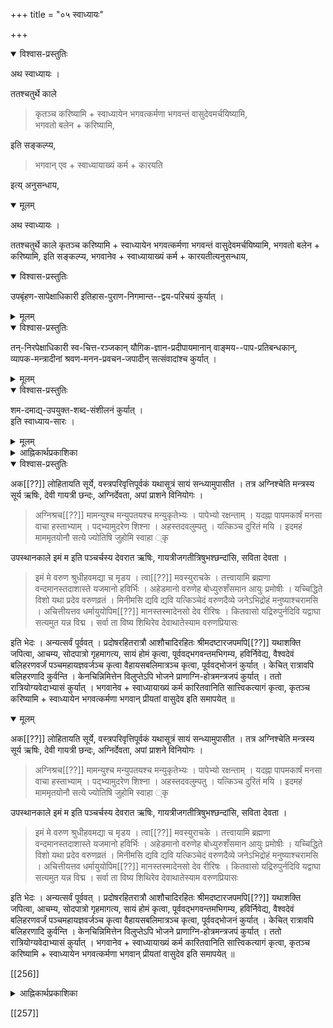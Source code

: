 +++
title = "०५ स्वाध्यायः"

+++


<details open><summary>विश्वास-प्रस्तुतिः</summary>

अथ स्वाध्यायः ।

ततश्चतुर्थे काले 

> कृतञ्च करिष्यामि + स्वाध्यायेन भगवत्कर्मणा भगवन्तं वासुदेवमर्चयिष्यामि,  
> भगवतो बलेन + करिष्यामि, 

इति सङ्कल्प्य, 

> भगवान् एव + स्वाध्यायाख्यं कर्म + कारयति

इत्य् अनुसन्धाय,  

</details>

<details open><summary>मूलम्</summary>

अथ स्वाध्यायः ।

ततश्चतुर्थे काले कृतञ्च करिष्यामि + स्वाध्यायेन भगवत्कर्मणा भगवन्तं वासुदेवमर्चयिष्यामि, भगवतो बलेन + करिष्यामि, इति सङ्कल्प्य, भगवानेव + स्वाध्यायाख्यं कर्म + कारयतीत्यनुसन्धाय, 
</details>

<details open><summary>विश्वास-प्रस्तुतिः</summary>

उपबृंहण-सापेक्षाधिकारी इतिहास-पुराण-निगमान्त--द्वय-परिचयं कुर्यात् । 
</details>

<details><summary>मूलम्</summary>

उपबृंहणसापेक्षाधिकारी इतिहासपुराणनिगमान्तद्वयपरिचयं कुर्यात् । 
</details>


<details open><summary>विश्वास-प्रस्तुतिः</summary>

तन्-निरपेक्षाधिकारी स्व-चित्त-रञ्जकान् यौगिक-ज्ञान-प्रदीपायमानान्  वाङ्मय--पाप-प्रतिबन्धकान्,  
व्यापक-मन्त्रादीनां श्रवण-मनन-प्रवचन-जपादीन् सत्संवादांश्च कुर्यात् ।
</details>

<details><summary>मूलम्</summary>

तन्निरपेक्षाधिकारी स्वचित्तरञ्जकान् यौगिकज्ञानप्रदीपायमानान् वाङ्मयपापप्रतिबन्धकान् व्यापकमन्त्रादीनां श्रवणमननप्रवचनजपादीन् सत्संवादांश्च कुर्यात् । 
</details>


<details open><summary>विश्वास-प्रस्तुतिः</summary>

शम-दमाद्य्-उपयुक्त-शब्द-संशीलनं कुर्यात् ।  
इति स्वाध्याय-सारः ।
</details>

<details><summary>मूलम्</summary>

शमदमाद्युपयुक्तशब्दसंशीलनं कुर्यात् । इति स्वाध्यायसारः ।
</details>


<details><summary>आह्निकार्थप्रकाशिका</summary>

अथ चतुर्थकाल-कर्तव्यस्वाध्यायानुष्ठानप्रकारं सङ्कल्प-सात्त्विकत्यागपूर्वकं प्रतिपादयति — **ततश्चतुर्थकाल** इत्यादिना ।  

स्वाध्यायकालः अहस्-तृतीय-याम-प्रभृति--रात्रि-प्रथम-यामान्तम् ।  
यद्-उक्तम् अन्याह्निके –

> अत्र जयाख्य-पाद्म-व्यास-दक्षादि-मते  
> सर्वस्मिन्न् अप्य् अस्तमय-प्राग्-भाव्य् एव स्वाध्यायकालः ।  
> शम-दमाद्य्-उपयुक्त-शब्द-शीलनं कुर्याद्  
> इति स्वाध्यायसारः 

इति स्वाध्यायं परिसमाप्य,  

"अथ लोहितायति-भास्करे" इत्यादिना दिनान्तादितया योग-काल उपक्रम्यते ।  

न च 

> सायं सन्ध्या-वन्दन--होम--भगवद्-आराधन-भोजन-स्वाध्यायान् निरूप्य  
“व्याख्यातः स्वाध्यायः, अथ योगं व्याख्यास्यामः" 

इत्युक्तेः  
"कथं योगस्य दिनावसानादित्वम्" इति वाच्यम् । 

> > "दिनावसाने सम्प्राप्ते  
> पूजां कृत्वा समभ्यसेत् ।  
> योगम्" 
>
> इत्य्-आदिना दिनान्त-भावि-पूजान्त-कर्मणो योग-कालान्तर्गतत्वाविरोधात्,  
भोजनस्यानुयाग-रूपस्य इज्यान्तर्गतत्वात्,  
योग-प्रतिज्ञाऽनन्तर-भावि-स्वाध्याय-ग्रन्थस्य 
>
> > एतौ स्वाध्याय-योगौ  
> आह्निकानुयागात् पूर्वं केषुचित् संहिता-विशेषेषु समाहृत्य उपदिश्येते
>
> इत्य्-आदेः स्वाध्याय-योग-गताधिकांश-परिहारात्मकत्वात् 

इति । 

तदसारम् — प्रमाणाचार्यपादश्रीसूक्तिविरुद्धत्वात् । 

> दिनावसाने सम्प्राप्ते पूजां कृत्वा समभ्यसेत् ।  
योगं निशावसाने तु विश्रमैरन्तरीकृतम् ॥  
पञ्चमो योगसंज्ञोऽसौ कालांशो ब्रह्मसिद्धिदः । 

इत्याचार्यपादोदाहृतजयाख्यसंहितावचननेन रात्रिपूजानन्तरं त्वाश्रुत्या योगो विहितः । अत्र पूजाशब्दोऽनुयागपर्यन्त इति सर्वैरङ्गीकरणीयं, “स एव कालः योगसंज्ञितः" इत्युक्तम् । 

[[253]]

लक्ष्मीतन्त्रेऽष्टाविंशेऽध्याये - 

> स्वाध्यायमाचरेत्सम्यगपराह्ने [[ह्णे??]] विचक्षणः ।  
दिव्यशास्त्राण्यधीयीत निगमांश्चैव वैदिकान् ।  
सर्वाननुचरेत्सम्यक्सिद्धान्तानात्मशुद्धये ॥ 

इत्यारभ्य 

> ततस्सन्ध्यामुपासीत पश्चिमां सार्धभास्कराम् ।  
विधायाग्न्यर्थकार्यं तु योगं युञ्जीत वै ततः ॥  

इत्यन्तवचनैः सायं सन्ध्योपासनहोमाराधनानन्तरं योगानुष्ठानं श्रौतक्रमसिद्धं प्रतीयते । पारमेश्वरे दशमेऽध्याये – 

> ततश्चतुर्थप्रहरे शास्त्राध्यनमाचरेत् ।  
चिन्तनं श्रवणोपेतं व्याख्यानं स्वधियेच्छया ॥  
अस्तंगते दिनकरे आसाद्याराधनालयम् ।  
कुर्यान्मन्त्रार्चनं सम्यग्जपध्यानसमन्वितम् ॥  
असाद्य शयनं पश्चात् स्मरन्मन्त्रेश्वरं हृदि ।  
अपयित्वा निशांशं तु उत्थाय शयनात्ततः ॥  
योगं युञ्जीत वै मान्त्रं प्राग्वद्धृत्कमलोदरे । 

इति वचनैः रात्र्याराधनाद्यनन्तरं योगविधेः अनुयागान्तं स्वाध्यायकाल इति प्रतीयते । श्रीशाण्डिल्यस्मृतौ — "स्वाध्यायमपि सङ्कल्प्य यथाशक्ति जपेन्मनु"मित्यारभ्य शास्त्राध्ययनादिकं विस्तरेण प्रतिपाद्य, 

> यामिन्यां योगकाले तु यत्कार्यं योगिभिर्नरैः ।  
अधिवृक्षप्रमाणेन दृश्यमाने दिवाकरे ॥  
विहाय देहसंशुद्धिं वासो विपरिधाय च । 

इत्यारभ्य 

> प्रोक्षणाचमने कृत्वा दद्यादर्घ्यं च पूर्ववत् ।  
ध्यायन्नेव परं ब्रह्म यावन्नक्षत्रदर्शनम् ॥  
जपेत् ब्रह्म पवित्रं वा मानसं मौनमाश्रितः ।  
अभिगम्य यथापूर्वमर्चयित्वा यथाविधि ॥  
भुक्त्वा जप्त्वा तथा स्तुत्वा योगं कुर्यादतन्द्रितः ।  

इति वचनैः सायंसंध्यादिभोजनजपस्तोत्रानन्तरं यामिन्यां योगो विहितः । नारदीयसंहितायां त्रिंशेऽध्याये – 

> यदा भागवतश्रेष्ठो योगं युञ्जीत योगवित् ।  
स योगकालो विज्ञेयः श्रुणु योगमतः परम् ॥ 

इति योगानुष्ठानकालस्य योगकालत्वं प्रतिपादितम् । 

[[254]]

श्रीपाञ्चरात्ररक्षायां द्वितीयाधिकारे – 

> समाराधनानन्तरभाविस्वाध्यायश्च श्रुतिस्मृतीतिहासपुराणमन्त्रजपसत्संवादाध्यात्मशास्त्रश्रवणप्रवचनाद्यात्मा यथासम्भवं भगवच्छास्त्रधर्मशास्त्रादिषु अनन्तरभावियोगोपकारकज्ञानसन्धुक्षणप्रयोजनः प्रतिपाद्यत इति + एवं योगोऽपि द्वयार्थानुसन्धानैकाग्य्ररूपः सर्वव्यापारोपरतिसुभगनिद्रापूर्वापरकालयोस्तत्पूर्वापररात्रेषु युत्जान [[युञ्जान??]] 

इत्याद्युक्तावसरयुक्तयत्नलभ्यः व्यासस्मृतिविचारे - 

> रात्रिभोजनवचनेन तदनन्तरं योगोऽपि दिवाभोजनानन्तरोक्तः स्वयमेवागच्छतीति तदनुक्तिः 

दक्षस्मृतिविचारे 

> यत्तु पश्चादुक्तम् ।  
प्रदोषपश्चिमौ यामौ वेदाभ्यासेन यापयेत् ।  
यामद्वयं शयानो हि ब्रह्मभूयाय कल्पते ॥ 

इति । अत्र योगासमर्थस्य तच्छेषभूतः स्वाध्यायः समर्थस्य योग एवेति न समानकालतदुभयविधायकशास्त्रद्वयविरोधः 

इत्याचार्यपादश्रीसूक्त्यनुसारेण योगसमर्थाधिकारिविषयत्वस्याभ्युपगन्तव्यत्वात् योगासमर्थानामस्माकं रात्रिप्रथमप्रहरान्तं स्वाध्याय एवोचित इति तावानेव कालः स्वाध्यायकाल इत्यभ्युपेतव्यम् । तदुक्तं – 

> अथ स्वाध्यायं व्याख्यास्यामः । चतुर्थकाले सम्प्राप्ते स्वावगतवेदवाक्यार्थव्यक्तीकरणाय विदितसकलवेदतदर्थानां स्वयोगमहिमसाक्षात्कृतपरावरतत्त्वयाथात्म्यानां मनुपराशरपाराशर्यशुकशौनकादीनां महर्षीणां वेदोपबृह्मणानि श्रवणमननजपादिभिरभ्यसेदिदमुक्तं व्यासेन तत्कालकृत्यं – इतिहासपुराणाभ्यां वेदं समुपबृंहयेदिति । दक्षेण तु, इतिहासपुराणाभ्यां षष्ठं सप्तममभ्यसेत् । इति एवं भुक्त्वोपस्थाय चादित्यं पुरणानि सदा पठेदित्यादिकं द्रष्टव्यम् । उपब्रह्मण[[उपबृंहण??]]निरपेक्षस्य उपबृह्मणीयवेदभागजप एव युक्तः । तत्रापि साक्षात् भगवत्प्रतिपादक एव भागो जप्य इति श्रीशाण्डिल्यस्मृत्यादिषूक्तम् । सङ्ग्रहरुचीनां महामन्त्रसक्तानां च सर्वसारभूतव्यापकमन्त्रजपोपदेशः 

इत्यादि । 

[[255]]

> शिष्यगुरुसब्रह्मचारिश्रेयोऽर्थिभिरनसूयुभिः वीतरागैस्सह वादः “बोधयन्तः परस्पर"मित्याद्युक्तसंवादोऽपि तत्त्वनिर्णयफलत्वाविशेषादितिहासादिवत् स्वाध्यायकाल एव प्रवर्तनीयः 

इत्यादि 

> तदिह भगवत्प्रीणनस्वचित्तरञ्जकेतिहासपुराणस्तोत्रनिगमान्तद्वयव्यापकमन्त्रादीनां श्रवणमननप्रवचनजपादयो वादसंवादादयश्च यौगिकज्ञानप्रदीपस्नेहायमानाः 
>
>> पारुष्यमनृतं चैव पैशुन्यं चापि सर्वशः ।  
अनिबद्धप्रलापश्च वाङ्मयं स्याच्चतुर्विधम् ॥ 
>
> इत्यादिनिदर्शितविविधवाचिकपापोदयप्रतिबन्धिनश्च सर्वे व्यापारा यथायथं सम्भूय पृथग्भूय वा स्वाध्या(योभवति)यी भवन्ति । शमाद्युपयुक्तशब्दशीलनं कुर्यादिति स्वाध्यायसारः 

इत्यादि च ।
</details>

<details open><summary>विश्वास-प्रस्तुतिः</summary>

अक[[??]] लोहितायति सूर्ये, वस्त्रपरिवृत्तिपूर्वकं यथासूत्रं सायं सन्ध्यामुपासीत । तत्र अग्निश्चेति मन्त्रस्य सूर्य ऋषिः, देवी गायत्री छन्दः, अग्निर्देवता, अपां प्राशने विनियोगः । 

> अग्निश्रच[[??]] मामन्युश्च मन्युपतयश्च मन्युकृतेभ्यः । पापेभ्यो रक्षन्ताम् । यदह्ना पापमकार्षं मनसा वाचा हस्ताभ्याम् । पद्भ्यामुदरेण शिश्ना । अहस्तदवलुम्पतु । यत्किञ्च दुरितं मयि । इदमहं माममृतयोनौ सत्ये ज्योतिषि जुहोमि स्वाहा ्कृ

उपस्थानकाले इमं म इति पञ्चर्चस्य देवरात ऋषिः, गायत्रीजगतीत्रिषुभश्छन्दांसि, सविता देवता । 

> इमं मे वरुण श्रुधीहवमद्या च मृडय । त्वा[[??]] मवस्युराचके । तत्त्वायामि ब्रह्मणा वन्दमानस्तदाशास्ते यजमानो हविर्भिः । अहेडमानो वरुणेह बोध्युरुशँसमान आयुः प्रमोषीः । यच्चिद्धिते विशो यथा प्रदेव वरुणव्रतं । मिनीमसि द्यवि द्यवि यत्किञ्चेदं वरुणदैव्ये जनेऽभिद्रोहं मनुष्याश्चरामसि । अचित्तीयत्तव धर्मायुयोपिम[[??]] मानस्तस्मादेनसो देव रीरिषः । कितवासो यद्रिरुपुर्नदिवि यद्वाघा सत्यमुत यन्न विद्म । सर्वा ता विष्य शिथिरेव देवाथातेस्याम वरुणप्रियासः 

इति भेदः । अन्यत्सर्वं पूर्ववत् । प्रदोषरहितरात्रौ आशौचादिरहितः श्रीमदष्टारजपमपि[[??]] यथाशक्ति जपित्वा, आचम्य, सोदपात्रो गृहमागत्य, सायं होमं कृत्वा, पूर्ववद्भगवन्तमभिगम्य, हविर्निवेद्य, वैश्वदेवं बलिहरणवर्जं पञ्चमहायज्ञवर्जञ्च कृत्वा वैहायसबलिमात्रञ्च कृत्वा, पूर्ववद्भोजनं कुर्यात् । केचित् रात्रावपि बलिहरणादि कुर्वन्ति । केनचिन्निमित्तेन विलुप्तेऽपि भोजने प्राणाग्नि-होत्रमन्त्रजपं कुर्यात् । ततो रात्रियोग्यवेदाभ्यासं कुर्यात् । भगवानेव + स्वाध्यायाख्यं कर्म कारितवानिति सात्त्विकत्यागं कृत्वा, कृतञ्च करिष्यामि + स्वाध्यायेन भगवत्कर्मणा भगवान् प्रीयतां वासुदेव इति समापयेत् ॥
</details>

<details open><summary>मूलम्</summary>

अक[[??]] लोहितायति सूर्ये, वस्त्रपरिवृत्तिपूर्वकं यथासूत्रं सायं सन्ध्यामुपासीत । तत्र अग्निश्चेति मन्त्रस्य सूर्य ऋषिः, देवी गायत्री छन्दः, अग्निर्देवता, अपां प्राशने विनियोगः । 

> अग्निश्रच[[??]] मामन्युश्च मन्युपतयश्च मन्युकृतेभ्यः । पापेभ्यो रक्षन्ताम् । यदह्ना पापमकार्षं मनसा वाचा हस्ताभ्याम् । पद्भ्यामुदरेण शिश्ना । अहस्तदवलुम्पतु । यत्किञ्च दुरितं मयि । इदमहं माममृतयोनौ सत्ये ज्योतिषि जुहोमि स्वाहा ्कृ

उपस्थानकाले इमं म इति पञ्चर्चस्य देवरात ऋषिः, गायत्रीजगतीत्रिषुभश्छन्दांसि, सविता देवता । 

> इमं मे वरुण श्रुधीहवमद्या च मृडय । त्वा[[??]] मवस्युराचके । तत्त्वायामि ब्रह्मणा वन्दमानस्तदाशास्ते यजमानो हविर्भिः । अहेडमानो वरुणेह बोध्युरुशँसमान आयुः प्रमोषीः । यच्चिद्धिते विशो यथा प्रदेव वरुणव्रतं । मिनीमसि द्यवि द्यवि यत्किञ्चेदं वरुणदैव्ये जनेऽभिद्रोहं मनुष्याश्चरामसि । अचित्तीयत्तव धर्मायुयोपिम[[??]] मानस्तस्मादेनसो देव रीरिषः । कितवासो यद्रिरुपुर्नदिवि यद्वाघा सत्यमुत यन्न विद्म । सर्वा ता विष्य शिथिरेव देवाथातेस्याम वरुणप्रियासः 

इति भेदः । अन्यत्सर्वं पूर्ववत् । प्रदोषरहितरात्रौ आशौचादिरहितः श्रीमदष्टारजपमपि[[??]] यथाशक्ति जपित्वा, आचम्य, सोदपात्रो गृहमागत्य, सायं होमं कृत्वा, पूर्ववद्भगवन्तमभिगम्य, हविर्निवेद्य, वैश्वदेवं बलिहरणवर्जं पञ्चमहायज्ञवर्जञ्च कृत्वा वैहायसबलिमात्रञ्च कृत्वा, पूर्ववद्भोजनं कुर्यात् । केचित् रात्रावपि बलिहरणादि कुर्वन्ति । केनचिन्निमित्तेन विलुप्तेऽपि भोजने प्राणाग्नि-होत्रमन्त्रजपं कुर्यात् । ततो रात्रियोग्यवेदाभ्यासं कुर्यात् । भगवानेव + स्वाध्यायाख्यं कर्म कारितवानिति सात्त्विकत्यागं कृत्वा, कृतञ्च करिष्यामि + स्वाध्यायेन भगवत्कर्मणा भगवान् प्रीयतां वासुदेव इति समापयेत् ॥
</details>

[[256]]

<details><summary>आह्निकार्थप्रकाशिका</summary>

> सूर्यास्तमयर्पन्तं स्वाध्याय-कालः । अथ सायं सन्ध्योपासनप्रभृतिरात्रिद्वितीययामान्तं योगकाल इति सायं सन्ध्योपासनादेरपि योगान्तर्भावः 

इति कैश्चिदुक्तं प्रमाणाचार्यपादश्रीसूक्तिविरुद्धमित्यभिप्रेत्य पूर्वोक्तरीत्या सायं सन्ध्योपासनप्रभृतिरात्रिप्रथमप्रहरकर्तव्यकर्मजातस्य स्वाध्यायान्तर्भावाभिसन्ध्या सायं सन्ध्योपासनादिकमाह - **अथ लोहितायति सूर्ये** इति ।

***

इति श्री श्रीनिवासमहादेशिकचरणारविन्दमधुव्रतैः मतिमन्थाननिर्मथितवेदान्तद्वयपञ्चरात्रस्मृतीतिहासाचार्यपादश्रीसूक्तिन्यायादिदुग्धार्णवसमुद्धृतसारार्थामृतरसैः गुरुपङ्क्तिभक्तिमतां प्रथमोदाहरणभूतैः श्रीरङ्गनाथनित्यसेवाकृतार्थैः श्रीमुनित्रयसिद्धान्तस्थापनाचार्यतल्लजैः श्रीमत्पादुकासेवकरामानुजमुनीन्द्रमहादेशिकैः अनुगृहीता श्रीमद्गोपालार्यमहादेशिकानुगृहीतश्रीमदाह्निकव्याख्यारूपा श्रीमदाह्निकार्थप्रकाशिका समाप्ता ॥ श्रीमते पादुकासेवकरामानुजमहादेशिकाय नमः । ***
</details>

[[257]]
